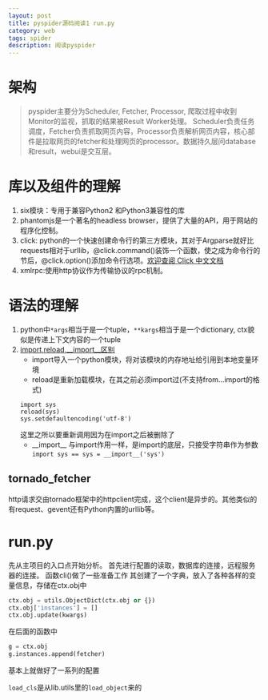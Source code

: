 ```yaml
---
layout: post
title: pyspider源码阅读1 run.py
category: web
tags: spider
description: 阅读pyspider
---
```

# 架构
> pyspider主要分为Scheduler, Fetcher, Processor, 爬取过程中收到Monitor的监视，抓取的结果被Result Worker处理。
Scheduler负责任务调度，Fetcher负责抓取网页内容，Processor负责解析网页内容，核心部件是拉取网页的fetcher和处理网页的processor。数据持久层问database和result，webui是交互层。

# 库以及组件的理解
1. six模块：专用于兼容Python2 和Python3兼容性的库
2. phantomjs是一个著名的headless browser，提供了大量的API，用于网站的程序化控制。
3. click: python的一个快速创建命令行的第三方模块，其对于Argparse就好比requests相对于urllib，@click.command()装饰一个函数，使之成为命令行的节后，@click.option()添加命令行选项。[欢迎查阅 Click 中文文档](https://click-docs-zh-cn.readthedocs.io/zh/latest/)
4. xmlrpc:使用http协议作为传输协议的rpc机制。

# 语法的理解
1. python中`*args`相当于是一个tuple，`**kargs`相当于是一个dictionary, ctx貌似是传递上下文内容的一个tuple
2. [import,reload,__import__区别](https://blog.csdn.net/five3/article/details/7762870)
	- import导入一个python模块，将对该模块的内存地址给引用到本地变量环境
	- reload是重新加载模块，在其之前必须import过(不支持from...import的格式)
	```
	import sys 
	reload(sys)
	sys.setdefaultencoding('utf-8')
	```
	这里之所以要重新调用因为在import之后被删除了
	- \_\_import\_\_
	与import作用一样，是import的底层，只接受字符串作为参数`import sys == sys = __import__('sys')`

## tornado_fetcher
http请求交由tornado框架中的httpclient完成，这个client是异步的。其他类似的有request、gevent还有Python内置的urllib等。

# run.py
先从主项目的入口点开始分析。
首先进行配置的读取，数据库的连接，远程服务器的连接。
函数cli()做了一些准备工作
其创建了一个字典，放入了各种各样的变量信息，存储在ctx.obj中
```python
ctx.obj = utils.ObjectDict(ctx.obj or {})
ctx.obj['instances'] = []
ctx.obj.update(kwargs)
```
在后面的函数中
```python
g = ctx.obj
g.instances.append(fetcher)
```
基本上就做好了一系列的配置

`load_cls`是从lib.utils里的`load_object`来的
